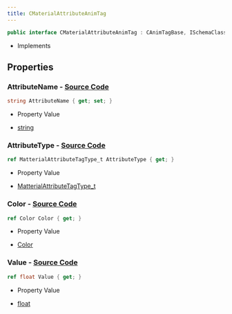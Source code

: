 ```yaml
---
title: CMaterialAttributeAnimTag
---
```


```csharp
public interface CMaterialAttributeAnimTag : CAnimTagBase, ISchemaClass<CAnimTagBase>, ISchemaClass<CMaterialAttributeAnimTag>, ISchemaField, ISchemaClass, INativeHandle
```

- Implements

## Properties

### **AttributeName** - [Source Code](https://github.com/swiftly-solution/swiftlys2/blob/main/managed/src/SwiftlyS2.Generated/Schemas/Interfaces/CMaterialAttributeAnimTag.cs#L16)

```csharp
string AttributeName { get; set; }
```

- Property Value

- [string](https://learn.microsoft.com/dotnet/api/system.string)

### **AttributeType** - [Source Code](https://github.com/swiftly-solution/swiftlys2/blob/main/managed/src/SwiftlyS2.Generated/Schemas/Interfaces/CMaterialAttributeAnimTag.cs#L18)

```csharp
ref MatterialAttributeTagType_t AttributeType { get; }
```

- Property Value

- [MatterialAttributeTagType_t](/docs/api/shared/schemadefinitions/matterialattributetagtype_t)

### **Color** - [Source Code](https://github.com/swiftly-solution/swiftlys2/blob/main/managed/src/SwiftlyS2.Generated/Schemas/Interfaces/CMaterialAttributeAnimTag.cs#L22)

```csharp
ref Color Color { get; }
```

- Property Value

- [Color](/docs/api/shared/natives/color)

### **Value** - [Source Code](https://github.com/swiftly-solution/swiftlys2/blob/main/managed/src/SwiftlyS2.Generated/Schemas/Interfaces/CMaterialAttributeAnimTag.cs#L20)

```csharp
ref float Value { get; }
```

- Property Value

- [float](https://learn.microsoft.com/dotnet/api/system.single)

